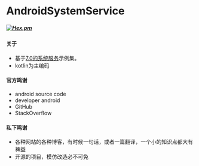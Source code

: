# AndroidSystemService
##### [![Hex.pm](https://img.shields.io/hexpm/l/plug.svg)](https://www.apache.org/licenses/LICENSE-2.0)
#### 关于 ####
- 基于[7.0的系统服务](http://localhost:4000/2017/02/22/android-system-service-all/)示例集。
- kotlin为主编码

#### 官方鸣谢 ####
- android source code
- developer android
- GitHub
- StackOverflow

#### 私下鸣谢 ####
- 各种网站的各种博客，有时候一句话，或者一篇翻译，一个小的知识点都大有裨益
- 开源的项目，模仿改造必不可免
